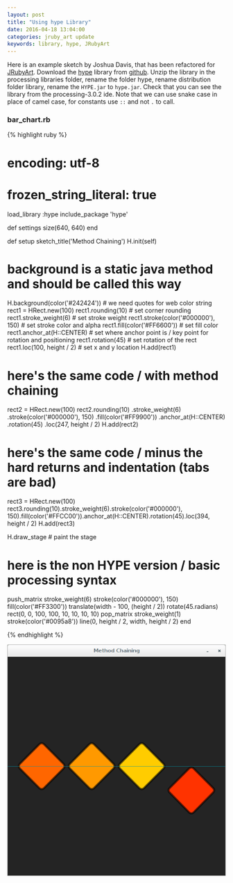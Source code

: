 ```yaml
---
layout: post
title: "Using hype Library"
date: 2016-04-18 13:04:00
categories: jruby_art update
keywords: library, hype, JRubyArt
---
```


Here is an example sketch by Joshua Davis, that has been refactored for [JRubyArt][jruby_art]. Download the [hype][hype_library] library from [github][hype_library]. Unzip the library in the processing libraries folder, rename the folder hype, rename distribution folder library, rename the `HYPE.jar` to `hype.jar`. Check that you can see the library from the processing-3.0.2 ide. Note that we can use snake case in place of camel case, for constants use `::` and not `.` to call. 

### bar_chart.rb ###

{% highlight ruby %}
# encoding: utf-8
# frozen_string_literal: true
load_library :hype
include_package 'hype'

def settings
  size(640, 640)
end

def setup
  sketch_title('Method Chaining')
  H.init(self)
  # background is a static java method and should be called this way
  H.background(color('#242424')) # we need quotes for web color string
  rect1 = HRect.new(100)
  rect1.rounding(10) # set corner rounding
  rect1.stroke_weight(6) # set stroke weight
  rect1.stroke(color('#000000'), 150) # set stroke color and alpha
  rect1.fill(color('#FF6600')) # set fill color
  rect1.anchor_at(H::CENTER) # set where anchor point is / key point for rotation and positioning
  rect1.rotation(45) # set rotation of the rect
  rect1.loc(100, height / 2) # set x and y location
  H.add(rect1)

  # here's the same code / with method chaining

  rect2 = HRect.new(100)
  rect2.rounding(10)
       .stroke_weight(6)
       .stroke(color('#000000'), 150)
       .fill(color('#FF9900'))
       .anchor_at(H::CENTER)
       .rotation(45)
       .loc(247, height / 2)
  H.add(rect2)

  # here's the same code / minus the hard returns and indentation (tabs are bad)

  rect3 = HRect.new(100)
  rect3.rounding(10).stroke_weight(6).stroke(color('#000000'), 150).fill(color('#FFCC00')).anchor_at(H::CENTER).rotation(45).loc(394, height / 2)
  H.add(rect3)

  H.draw_stage # paint the stage

  # here is the non HYPE version / basic processing syntax

  push_matrix
  stroke_weight(6)
  stroke(color('#000000'), 150)
  fill(color('#FF3300'))
  translate(width - 100, (height / 2))
  rotate(45.radians)
  rect(0, 0, 100, 100, 10, 10, 10, 10)
  pop_matrix
  stroke_weight(1)
  stroke(color('#0095a8'))
  line(0, height / 2, width, height / 2)
end

{% endhighlight %}

<img src="/assets/chaining.png" />

[jruby_art]:https://ruby-processing.github.io/index.html
[hype_library]:https://github.com/hype/HYPE_Processing
